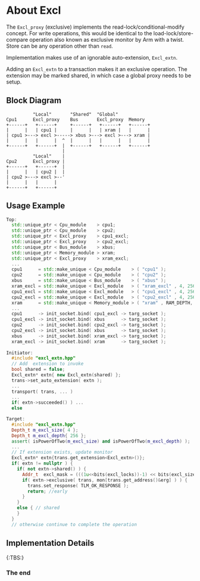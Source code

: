 About Excl
==========

The `Excl_proxy` (exclusive) implements the read-lock/conditional-modify
concept.  For write operations, this would be identical to the
load-lock/store-compare operation also known as exclusive monitor by Arm with
a twist. Store can be any operation other than `read`.

Implementation makes use of an ignorable auto-extension, `Excl_extn`.

Adding an `Excl_extn` to a transaction makes it an exclusive operation. The
extension may be marked shared, in which case a global proxy needs to be
setup.

Block Diagram
-------------

```
          "Local"       "Shared"  "Global"  
Cpu1      Excl_proxy    Bus       Excl_proxy  Memory
+------+   +------+     +------+   +------+   +------+
|      |   | cpu1 |     |      |   | xram |   |      |
| cpu1 >---> excl >-----> xbus >---> excl >---> xram |
|      |   |      |  ^  |      |   |      |   |      |
+------+   +------+  |  +------+   +------+   +------+
                     |  
          "Local"    |  
Cpu2      Excl_proxy |  
+------+   +------+  |  
|      |   | cpu2 |  |  
| cpu2 >---> excl >--'
|      |   |      |     
+------+   +------+     
```

Usage Example
-------------

```cpp
Top:
  std::unique_ptr < Cpu_module    > cpu1;
  std::unique_ptr < Cpu_module    > cpu2;
  std::unique_ptr < Excl_proxy    > cpu1_excl;
  std::unique_ptr < Excl_proxy    > cpu2_excl;
  std::unique_ptr < Bus_module    > xbus;
  std::unique_ptr < Memory_module > xram;
  std::unique_ptr < Excl_proxy    > xram_excl;
  ...
  cpu1      = std::make_unique < Cpu_module    > ( "cpu1" );
  cpu2      = std::make_unique < Cpu_module    > ( "cpu2" );
  xbus      = std::make_unique < Bus_module    > ( "xbus" );
  xram_excl = std::make_unique < Excl_module   > ( "xram_excl" , 4, 256 );
  cpu1_excl = std::make_unique < Excl_module   > ( "cpu1_excl" , 4, 256, &xram_excl );
  cpu2_excl = std::make_unique < Excl_module   > ( "cpu2_excl" , 4, 256, &xram_excl );
  xram      = std::make_unique < Memory_module > ( "xram" , RAM_DEPTH, RAM_BASE,  Access::RW, 16,  8 );
  ...                            
  cpu1      -> init_socket.bind( cpu1_excl -> targ_socket );
  cpu1_excl -> init_socket.bind( xbus      -> targ_socket );
  cpu2      -> init_socket.bind( cpu2_excl -> targ_socket );
  cpu2_excl -> init_socket.bind( xbus      -> targ_socket );
  xbus      -> init_socket.bind( xram_excl -> targ_socket );
  xram_excl -> init_socket.bind( xram      -> targ_socket );
  
Initiator:
  #include "excl_extn.hpp"
  // Add  extension to invoke
  bool shared = false;
  Excl_extn* extn{ new Excl_extn(shared) };
  trans->set_auto_extension( extn );
  ...
  transport( trans, ... )
  ...
  if( extn->succeeded() ) ...
  else

Target:
  #include "excl_extn.hpp"
  Depth_t m_excl_size{ 4 };
  Depth_t m_excl_depth{ 256 };
  assert( isPowerOfTwo(m_excl_size) and isPowerOfTwo(m_excl_depth) );
  ...
  // If extension exists, update monitor
  Excl_extn* extn{trans.get_extension<Excl_extn>()};
  if( extn != nullptr ) {
    if( not extn->shared() ) {
      Addr_t  excl_mask = (((1u<<bits(excl_locks))-1) << bits(excl_size));
      if( extn->exclusive( trans, mon[trans.get_address()&erg] ) ) {
        trans.set_response( TLM_OK_RESPONSE );
        return; //early
      }
    }
    else { // shared
    }
  }
  // otherwise continue to complete the operation
```

Implementation Details
----------------------

{:TBS:}

### The end
